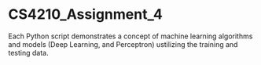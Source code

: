 # CS4210_Assignment_4

Each Python script demonstrates a concept of machine learning algorithms and models (Deep Learning, and Perceptron) ustilizing the training and testing data.